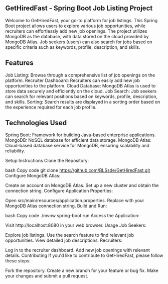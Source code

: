 <h2>GetHiredFast - Spring Boot Job Listing Project</h2>
<p></p>Welcome to GetHiredFast, your go-to platform for job listings. This Spring Boot project allows users to explore various job opportunities, while recruiters can effortlessly add new job openings. The project utilizes MongoDB as the database, with data stored on the cloud provided by MongoDB Atlas. Job seekers (users) can also search for jobs based on specific criteria such as keywords, profile, description, and skills.</p>

<h2>Features</h2>
<p>
Job Listing: Browse through a comprehensive list of job openings on the platform.
Recruiter Dashboard: Recruiters can easily add new job opportunities to the platform.
Cloud Database: MongoDB Atlas is used to store data securely and efficiently on the cloud.
Job Search: Job seekers can search for relevant positions based on keywords, profile, description, and skills.
Sorting: Search results are displayed in a sorting order based on the experience required for each job profile.</p>
<h2>Technologies Used</h2>
<p>
Spring Boot: Framework for building Java-based enterprise applications.
MongoDB: NoSQL database for efficient data storage.
MongoDB Atlas: Cloud-based database service for MongoDB, ensuring scalability and reliability.</p>
Setup Instructions
Clone the Repository:

bash
Copy code
git clone https://github.com/BLSsde/GetHiredFast.git
Configure MongoDB Atlas:

Create an account on MongoDB Atlas.
Set up a new cluster and obtain the connection string.
Configure Application Properties:

Open src/main/resources/application.properties.
Replace <your-mongodb-uri> with your MongoDB Atlas connection string.
Build and Run:

bash
Copy code
./mvnw spring-boot:run
Access the Application:

Visit http://localhost:8080 in your web browser.
Usage
Job Seekers:

Explore job listings.
Use the search feature to find relevant job opportunities.
View detailed job descriptions.
Recruiters:

Log in to the recruiter dashboard.
Add new job openings with relevant details.
Contributing
If you'd like to contribute to GetHiredFast, please follow these steps:

Fork the repository.
Create a new branch for your feature or bug fix.
Make your changes and submit a pull request.
